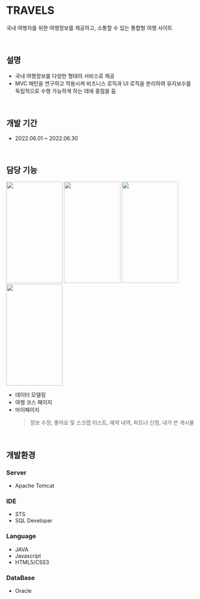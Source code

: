 #  TRAVELS
국내 여행자를 위한 여행정보를 제공하고, 소통할 수 있는 통합형 여행 사이트      

<br>

## 설명
* 국내 여행정보를 다양한 형태의 서비스로 제공
* MVC 패턴을 연구하고 적용시켜 비즈니스 로직과 UI 로직을 분리하여 유지보수를 독립적으로        수행 가능하게 하는 데에 중점을 둠

<br>

## 개발 기간
* 2022.06.01 ~ 2022.06.30 

<br>

## 담당 기능

<img src="https://user-images.githubusercontent.com/64256411/183465218-6465c5dd-4d64-4d00-b762-0c5fc340f449.png" width="150" height="270">   <img src="https://user-images.githubusercontent.com/64256411/183466029-9a6f36be-dc83-493a-b0f3-21c42014721e.png" width="150" height="270">   <img src="https://user-images.githubusercontent.com/64256411/183466251-f8a32a06-44f3-4764-b048-597cc230c04e.png" width="150" height="270">   <img src="https://user-images.githubusercontent.com/64256411/183467496-7e4aec38-2a0d-4b84-8c52-5bfa2b28290e.png" width="150" height="270"> 

* 데이터 모델링
* 여행 코스 페이지
* 마이페이지 
  >정보 수정, 좋아요 및 스크랩 리스트, 예약 내역, 파트너 신청, 내가 쓴 게시물

<br>

## 개발환경

### Server
* Apache Tomcat

### IDE
* STS
* SQL Developer

### Language
* JAVA 
* Javascript
* HTML5/CSS3


### DataBase
* Oracle





<br>

